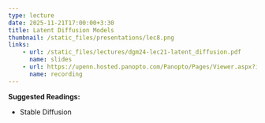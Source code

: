 ```yaml
---
type: lecture
date: 2025-11-21T17:00:00+3:30
title: Latent Diffusion Models
thumbnail: /static_files/presentations/lec8.png
links: 
    - url: /static_files/lectures/dgm24-lec21-latent_diffusion.pdf
      name: slides
    - url: https://upenn.hosted.panopto.com/Panopto/Pages/Viewer.aspx?id=7c13af74-4537-49f9-a14d-b22f015354ac
      name: recording
---
```

**Suggested Readings:**
- Stable Diffusion 